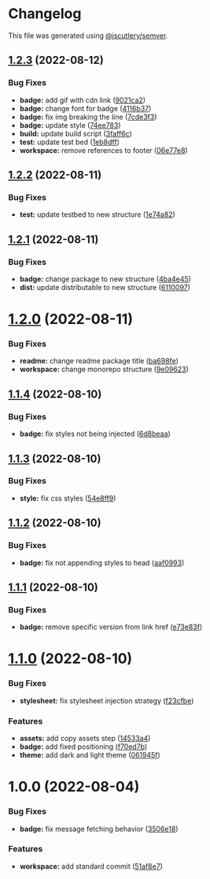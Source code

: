 # Changelog

This file was generated using [@jscutlery/semver](https://github.com/jscutlery/semver).

## [1.2.3](https://github.com/agencyenterprise/sds-utils/compare/v1.2.2...v1.2.3) (2022-08-12)


### Bug Fixes

* **badge:** add gif with cdn link ([9021ca2](https://github.com/agencyenterprise/sds-utils/commit/9021ca2fbf975407a39dc585be9ac0ed1c567bbb))
* **badge:** change font for badge ([4116b37](https://github.com/agencyenterprise/sds-utils/commit/4116b37a4ec14f81cd08ce321874c11e44a5d3a8))
* **badge:** fix img breaking the line ([7cde3f3](https://github.com/agencyenterprise/sds-utils/commit/7cde3f30144d6593b4049c4a033a65da7c757ac3))
* **badge:** update style ([74ee783](https://github.com/agencyenterprise/sds-utils/commit/74ee783a377d41ac9c018636ac3a2aa29f4e3793))
* **build:** update build script ([3faff6c](https://github.com/agencyenterprise/sds-utils/commit/3faff6c4d243872ed9ce0c692e6517a1542613fc))
* **test:** update test bed ([1eb8dff](https://github.com/agencyenterprise/sds-utils/commit/1eb8dffadcbfb865688783b48c196fc0c3f93d9b))
* **workspace:** remove references to footer ([06e77e8](https://github.com/agencyenterprise/sds-utils/commit/06e77e8b80e98bc9033070f2b78344cc1b7e7b5e))



## [1.2.2](https://github.com/agencyenterprise/sds-utils/compare/v1.2.1...v1.2.2) (2022-08-11)


### Bug Fixes

* **test:** update testbed to new structure ([1e74a82](https://github.com/agencyenterprise/sds-utils/commit/1e74a82f8206fe2796ef739fd26830f7ac6ed74a))



## [1.2.1](https://github.com/agencyenterprise/sds-utils/compare/v1.2.0...v1.2.1) (2022-08-11)


### Bug Fixes

* **badge:** change package to new structure ([4ba4e45](https://github.com/agencyenterprise/sds-utils/commit/4ba4e455b73892dc837a83062eb61de9af050187))
* **dist:** update distributable to new structure ([6110097](https://github.com/agencyenterprise/sds-utils/commit/6110097eb497426596672471382cc359c3b48cf7))



# [1.2.0](https://github.com/agencyenterprise/universal/compare/v1.1.4...v1.2.0) (2022-08-11)


### Bug Fixes

* **readme:** change readme package title ([ba698fe](https://github.com/agencyenterprise/universal/commit/ba698fea77b172a8eee3a91e26e5419ccc42a172))
* **workspace:** change monorepo structure ([9e09623](https://github.com/agencyenterprise/universal/commit/9e09623eb2cb5b97a03bfed5dea3330d115adea0))



## [1.1.4](https://github.com/agencyenterprise/universal/compare/v1.1.3...v1.1.4) (2022-08-10)


### Bug Fixes

* **badge:** fix styles not being injected ([6d8beaa](https://github.com/agencyenterprise/universal/commit/6d8beaa07fe8470cac69ff39eb4d74f188c247d9))



## [1.1.3](https://github.com/agencyenterprise/universal/compare/v1.1.2...v1.1.3) (2022-08-10)


### Bug Fixes

* **style:** fix css styles ([54e8ff9](https://github.com/agencyenterprise/universal/commit/54e8ff9c5fcb7b6f90afbd0f4351d11db852fac2))



## [1.1.2](https://github.com/agencyenterprise/universal/compare/v1.1.1...v1.1.2) (2022-08-10)


### Bug Fixes

* **badge:** fix not appending styles to head ([aaf0993](https://github.com/agencyenterprise/universal/commit/aaf0993e6423b47499fa4ed68eb3a96bf1214b83))



## [1.1.1](https://github.com/agencyenterprise/universal/compare/v1.1.0...v1.1.1) (2022-08-10)


### Bug Fixes

* **badge:** remove specific version from link href ([e73e83f](https://github.com/agencyenterprise/universal/commit/e73e83f4a6e80b76227a22cac05f5c1b55bf6138))



# [1.1.0](https://github.com/agencyenterprise/universal/compare/v1.0.0...v1.1.0) (2022-08-10)


### Bug Fixes

* **stylesheet:** fix stylesheet injection strategy ([f23cfbe](https://github.com/agencyenterprise/universal/commit/f23cfbeb9d9cdd7f4206f33a796c72e38ce1f325))


### Features

* **assets:** add copy assets step ([14533a4](https://github.com/agencyenterprise/universal/commit/14533a40de8430132ef42bec3d09bb3425810a01))
* **badge:** add fixed positioning ([f70ed7b](https://github.com/agencyenterprise/universal/commit/f70ed7be8c04b76622ce1f2d6dbefc48212f4287))
* **theme:** add dark and light theme ([061945f](https://github.com/agencyenterprise/universal/commit/061945f795f58d96aaa60d84a88ec16cd83d44a9))



# 1.0.0 (2022-08-04)


### Bug Fixes

* **badge:** fix message fetching behavior ([3506e18](https://github.com/agencyenterprise/universal/commit/3506e181d099be44049fe714825ef2b9e49069db))


### Features

* **workspace:** add standard commit ([51af8e7](https://github.com/agencyenterprise/universal/commit/51af8e76d5e3bc73064c006549a2285c06401410))
